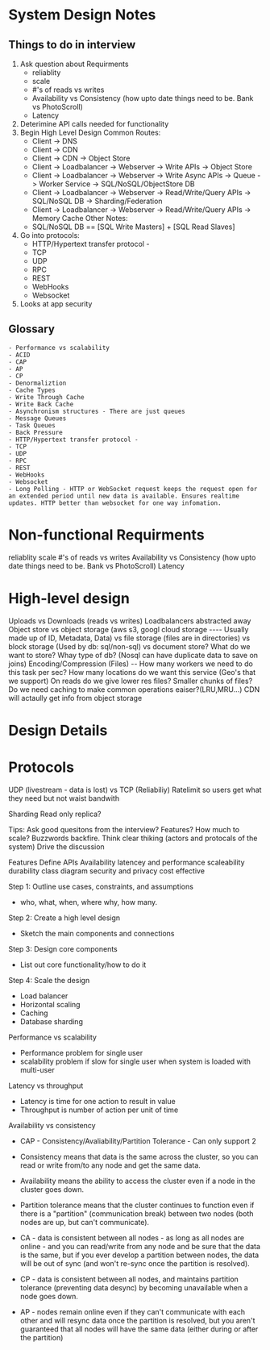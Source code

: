 # System Design Notes

## Things to do in interview

1. Ask question about Requirments
   - reliablity
   - scale
   - #'s of reads vs writes
   - Availability vs Consistency (how upto date things need to be. Bank vs PhotoScroll)
   - Latency
2. Deterimine API calls needed for functionality
3. Begin High Level Design
   Common Routes:
   - Client -> DNS
   - Client -> CDN
   - Client -> CDN -> Object Store
   - Client -> Loadbalancer -> Webserver -> Write APIs -> Object Store
   - Client -> Loadbalancer -> Webserver -> Write Async APIs -> Queue -> Worker Service -> SQL/NoSQL/ObjectStore DB
   - Client -> Loadbalancer -> Webserver -> Read/Write/Query APIs -> SQL/NoSQL DB -> Sharding/Federation
   - Client -> Loadbalancer -> Webserver -> Read/Write/Query APIs -> Memory Cache
     Other Notes:
   - SQL/NoSQL DB == [SQL Write Masters] + [SQL Read Slaves]
4. Go into protocols:
   - HTTP/Hypertext transfer protocol -
   - TCP
   - UDP
   - RPC
   - REST
   - WebHooks
   - Websocket
5. Looks at app security

## Glossary

    - Performance vs scalability
    - ACID
    - CAP
    - AP
    - CP
    - Denormaliztion
    - Cache Types
    - Write Through Cache
    - Write Back Cache
    - Asynchronism structures - There are just queues
    - Message Queues
    - Task Queues
    - Back Pressure
    - HTTP/Hypertext transfer protocol -
    - TCP
    - UDP
    - RPC
    - REST
    - WebHooks
    - Websocket
    - Long Polling - HTTP or WebSocket request keeps the request open for an extended period until new data is available. Ensures realtime updates. HTTP better than websocket for one way infomation.

# Non-functional Requirments

reliablity
scale
#'s of reads vs writes
Availability vs Consistency (how upto date things need to be. Bank vs PhotoScroll)
Latency

# High-level design

Uploads vs Downloads (reads vs writes)
Loadbalancers abstracted away
Object store vs
object storage (aws s3, googl cloud storage ---- Usually made up of ID, Metadata, Data) vs file storage (files are in directories) vs block storage (Used by db: sql/non-sql) vs document store?
What do we want to store?
Whay type of db?
(Nosql can have duplicate data to save on joins)
Encoding/Compression (Files) -- How many workers we need to do this task per sec?
How many locations do we want this service (Geo's that we support)
On reads do we give lower res files? Smaller chunks of files?
Do we need caching to make common operations eaiser?(LRU,MRU...)
CDN will actaully get info from object storage

# Design Details

# Protocols

UDP (livestream - data is lost) vs TCP (Reliabiliy)
Ratelimit so users get what they need but not waist bandwith

Sharding
Read only replica?

Tips:
Ask good quesitons from the interview? Features? How much to scale?
Buzzwords backfire.
Think clear thiking (actors and protocals of the system)
Drive the discussion

Features
Define APIs
Availability
latencey and performance
scaleability
durability
class diagram
security and privacy
cost effective

Step 1: Outline use cases, constraints, and assumptions

- who, what, when, where why, how many.

Step 2: Create a high level design

- Sketch the main components and connections

Step 3: Design core components

- List out core functionality/how to do it

Step 4: Scale the design

- Load balancer
- Horizontal scaling
- Caching
- Database sharding

Performance vs scalability

- Performance problem for single user
- scalability problem if slow for single user when system is loaded with multi-user

Latency vs throughput

- Latency is time for one action to result in value
- Throughput is number of action per unit of time

Availability vs consistency

- CAP - Consistency/Avaliability/Partition Tolerance - Can only support 2
- Consistency means that data is the same across the cluster, so you can read or write from/to any node and get the same data.
- Availability means the ability to access the cluster even if a node in the cluster goes down.
- Partition tolerance means that the cluster continues to function even if there is a "partition" (communication break) between two nodes (both nodes are up, but can't communicate).

- CA - data is consistent between all nodes - as long as all nodes are online - and you can read/write from any node and be sure that the data is the same, but if you ever develop a partition between nodes, the data will be out of sync (and won't re-sync once the partition is resolved).
- CP - data is consistent between all nodes, and maintains partition tolerance (preventing data desync) by becoming unavailable when a node goes down.
- AP - nodes remain online even if they can't communicate with each other and will resync data once the partition is resolved, but you aren't guaranteed that all nodes will have the same data (either during or after the partition)
